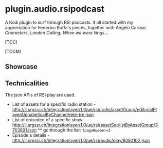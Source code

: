 # plugin.audio.rsipodcast
A Kodi plugin to surf through RSI podcasts. It all started with my appreciation for Federico Buffa's pieces, together with Angelo Caruso: *Characters*, *London Calling*, *When we were kings*...

[TOC]

[TOCM]

## Showcase


## Technicalities
The json APIs of RSI play are used.
* List of assets for a specific radio station - http://il.srgssr.ch/integrationlayer/1.0/ue/rsi/radio/assetGroup/editorialPlayerAlphabeticalByChannel/rete-tre.json
* List of episoded of a specific show - http://il.srgssr.ch/integrationlayer/1.0/ue/rsi/assetSet/listByAssetGroup/3703891.json
** go through the list: `?pageNumber=3`
* Episode's details - http://il.srgssr.ch/integrationlayer/1.0/ue/rsi/audio/play/8092102.json
